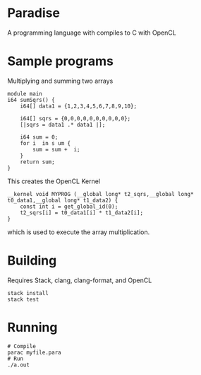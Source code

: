 # Paradise

A programming language with compiles to C with OpenCL

# Sample programs

Multiplying and summing two arrays
```
module main
i64 sumSqrs() {
    i64[] data1 = {1,2,3,4,5,6,7,8,9,10};

    i64[] sqrs = {0,0,0,0,0,0,0,0,0,0};
    [|sqrs = data1 .* data1 |];

    i64 sum = 0;
    for i  in s um {
        sum = sum +  i;
    }
    return sum;
}
```
This creates the OpenCL Kernel
```
__kernel void MYPROG (__global long* t2_sqrs,__global long* t0_data1,__global long* t1_data2) { 
    const int i = get_global_id(0);
    t2_sqrs[i] = t0_data1[i] * t1_data2[i];
}
```
which is used to execute the array multiplication.
# Building

Requires Stack, clang, clang-format, and OpenCL

```
stack install
stack test
```

# Running
```
# Compile
parac myfile.para
# Run
./a.out
```
